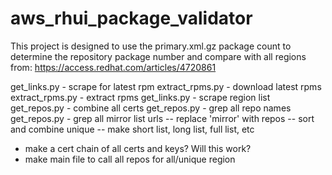 # aws_rhui_package_validator

This project is designed to use the primary.xml.gz package count to determine the repository package number and compare with all regions from:
https://access.redhat.com/articles/4720861

get_links.py - scrape for latest rpm
extract_rpms.py - download latest rpms
extract_rpms.py - extract rpms
get_links.py - scrape region list 
get_repos.py - combine all certs
get_repos.py - grep all repo names
get_repos.py - grep all mirror list urls
 -- replace 'mirror' with repos
 -- sort and combine unique
 -- make short list, long list, full list, etc
- make a cert chain of all certs and keys? Will this work?
- make main file to call all repos for all/unique region